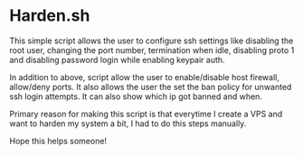 # Harden.sh

This simple script allows the user to configure ssh settings like disabling the root user, changing the port number, termination when idle, disabling proto 1 and disabling password login while enabling keypair auth. 

In addition to above, script allow the user to enable/disable host firewall, allow/deny ports. It also allows the user the set the ban policy for unwanted ssh login attempts. It can also show which ip got banned and when.

Primary reason for making this script is that everytime I create a VPS and want to harden my system a bit, I had to do this steps manually. 

Hope this helps someone!


